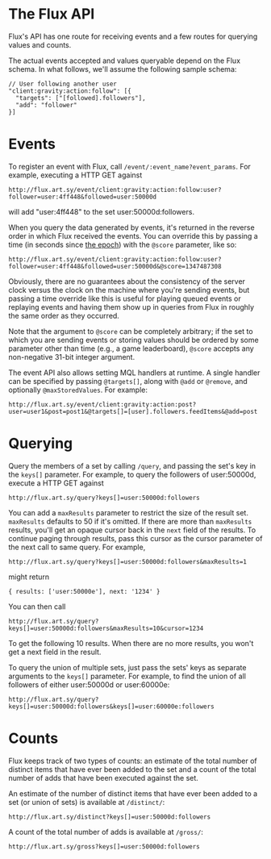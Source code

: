 The Flux API
============

Flux's API has one route for receiving events and a few routes for querying
values and counts.

The actual events accepted and values queryable depend on the Flux schema.
In what follows, we'll assume the following sample schema:

    // User following another user
    "client:gravity:action:follow": [{
      "targets": ["[followed].followers"],
      "add": "follower"
    }]

Events
======

To register an event with Flux, call `/event/:event_name?event_params`. For 
example, executing a HTTP GET against

    http://flux.art.sy/event/client:gravity:action:follow:user?follower=user:4ff448&followed=user:50000d

will add "user:4ff448" to the set user:50000d:followers.

When you query the data generated by events, it's returned in the reverse order in which
Flux received the events. You can override this by passing a time (in seconds since 
[the epoch](http://en.wikipedia.org/wiki/Epoch_\(reference_date\))) with the `@score` parameter, like so:

    http://flux.art.sy/event/client:gravity:action:follow:user?follower=user:4ff448&followed=user:50000d&@score=1347487308

Obviously, there are no guarantees about the consistency of the server clock versus the clock
on the machine where you're sending events, but passing a time override like this is useful for
playing queued events or replaying events and having them show up in queries from Flux in 
roughly the same order as they occurred.

Note that the argument to `@score` can be completely arbitrary; if the set to which you are sending events or storing values should be ordered by some parameter other than time (e.g., a game leaderboard), `@score` accepts any non-negative 31-bit integer argument.

The event API also allows setting MQL handlers at runtime. A single handler can be specified by passing `@targets[]`, along with `@add` or `@remove`, and optionally `@maxStoredValues`. For example:

    http://flux.art.sy/event/client:gravity:action:post?user=user1&post=post1&@targets[]=[user].followers.feedItems&@add=post

Querying
========

Query the members of a set by calling `/query`, and passing the set's key in the `keys[]` parameter. For example, to query the followers of user:50000d, execute a HTTP GET against

    http://flux.art.sy/query?keys[]=user:50000d:followers

You can add a `maxResults` parameter to restrict the size of the result set. `maxResults`
defaults to 50 if it's omitted. If there are more than `maxResults` results, you'll get
an opaque cursor back in the `next` field of the results. To continue paging through
results, pass this cursor as the cursor parameter of the next call to same query. For
example,

    http://flux.art.sy/query?keys[]=user:50000d:followers&maxResults=1

might return

    { results: ['user:50000e'], next: '1234' }

You can then call

    http://flux.art.sy/query?keys[]=user:50000d:followers&maxResults=10&cursor=1234

To get the following 10 results. When there are no more results, you won't get a next
field in the result.

To query the union of multiple sets, just pass the sets' keys as separate arguments to the `keys[]` parameter. For example, to find the union of all followers of either user:50000d or user:60000e:

    http://flux.art.sy/query?keys[]=user:50000d:followers&keys[]=user:60000e:followers

Counts
======

Flux keeps track of two types of counts: an estimate of the total number of 
distinct items that have ever been added to the set and a count of the total 
number of adds that have been executed against the set.

An estimate of the number of distinct items that have ever been added to a set (or union of sets) is
available at `/distinct/`:

    http://flux.art.sy/distinct?keys[]=user:50000d:followers

A count of the total number of adds is available at `/gross/`:

    http://flux.art.sy/gross?keys[]=user:50000d:followers

